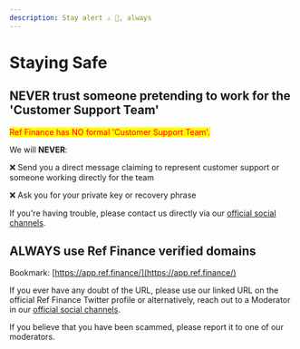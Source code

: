 ```yaml
---
description: Stay alert ⚠️ 👀, always
---
```


# Staying Safe

## NEVER trust someone pretending to work for the 'Customer Support Team' <a href="#trader-joe-has-no-formal-customer-support-team" id="trader-joe-has-no-formal-customer-support-team"></a>

<mark style="color:red;">Ref Finance has NO formal 'Customer Support Team'.</mark>

We will **NEVER**:

❌ Send you a direct message claiming to represent customer support or someone working directly for the team

❌ Ask you for your private key or recovery phrase&#x20;

​If you're having trouble, please contact us directly via our [official social channels](../community.md).

## ALWAYS use Ref Finance verified domains <a href="#always-use-trader-joe-verified-domains" id="always-use-trader-joe-verified-domains"></a>

Bookmark: [https://app.ref.finance/](https://app.ref.finance/)

If you ever have any doubt of the URL, please use our linked URL on the official Ref Finance Twitter profile or alternatively, reach out to a Moderator in our [official social channels](../community.md).

If you believe that you have been scammed, please report it to one of our moderators.
